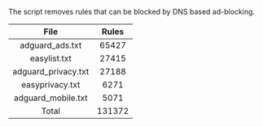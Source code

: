 The script removes rules that can be blocked by DNS based ad-blocking.


| File | Rules |
|:----:|:-----:|
| adguard_ads.txt | 65427 |
| easylist.txt | 27415 |
| adguard_privacy.txt | 27188 |
| easyprivacy.txt | 6271 |
| adguard_mobile.txt | 5071 |
| Total | 131372 |